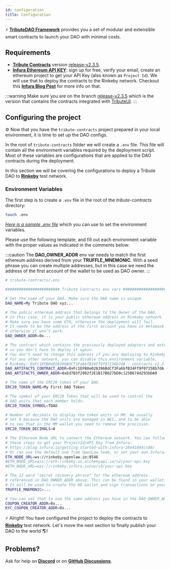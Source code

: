 ```yaml
---
id: configuration
title: Configuration
---
```


⚡️ **[TributeDAO Framework](https://github.com/openlawteam/tribute-contracts)** provides you a set of modular and extensible smart contracts to launch your DAO with minimal costs.

## Requirements

- **[Tribute Contracts](https://github.com/openlawteam/tribute-contracts/tree/release-v2.3.5)** version [release-v2.3.5](https://github.com/openlawteam/tribute-contracts/tree/release-v2.3.5).
- **[Infura Ethereum API KEY](https://infura.io/product/ethereum)**: sign up for free, verify your email, create an ethereum project to get your API Key (also known as `Project Id`). We will use that to deploy the contracts to the Rinkeby network. Checkout this **[Infura Blog Post](https://blog.infura.io/getting-started-with-infura-28e41844cc89/)** for more info on that.

:::warning
Make sure you are on the branch [release-v2.3.5](https://github.com/openlawteam/tribute-contracts/tree/release-v2.3.5) which is the version that contains the contracts integrated with [TributeUI](https://github.com/openlawteam/tribute-ui).
:::

## Configuring the project

⚙️ Now that you have the `tribute-contracts` project prepared in your local environment, it is time to set up the DAO configs.

In the root of `tribute-contracts` folder we will create a `.env` file. This file will contain all the environment variables required by the deployment script. Most of these variables are configurations that are applied to the DAO contracts during the deployment.

In this section we will be covering the configurations to deploy a Tribute DAO to **[Rinkeby](https://rinkeby.etherscan.io/)** test network.

### Environment Variables

The first step is to create a `.env` file in the root of the _tribute-contracts_ directory:

```bash
touch .env
```

_[Here is a sample .env file](https://github.com/openlawteam/tribute-contracts/blob/master/.sample.env)_ which you can use to set the environment variables.

Please use the following template, and fill out each environment variable with the proper values as indicated in the comments below:

:::caution
The **DAO_OWNER_ADDR** env var needs to match the first ethereum address derived from your **TRUFFLE_MNEMONIC**. With a seed phrase you can create multiple addresses, but in this case we need the address of the first account of the wallet to be used as DAO owner.
:::

```bash
# tribute-contracts/.env

######################## Tribute Contracts env vars ########################

# Set the name of your DAO. Make sure the DAO name is unique.
DAO_NAME=My Tribute DAO xyz...

# The public ethereum address that belongs to the Owner of the DAO,
# in this case, it is your public ethereum address on Rinkeby network.
# Make sure you have some ETH, otherwise the deployment will fail.
# It needs to be the address of the first account you have in metamask accounts,
# otherwise it won't work.
DAO_OWNER_ADDR=0x...

# The contract which contains the previously deployed adapters and extensions,
# so you don't have to deploy it again.
# You don't need to change this address if you are deploying to Rinkeby.
# For any other network, you can disable this environment variable.
# Rinkeby: 0xFc1EFB0e026396BdCf3Fa6bfB34Ff9f07158b7dA - contracts v2.3.3
DAO_ARTIFACTS_CONTRACT_ADDR=0xFc1EFB0e026396BdCf3Fa6bfB34Ff9f07158b7dA
DAO_ARTIFACTS_OWNER_ADDR=0xEd7B3f2902f2E1B17B027bD0c125B674d293bDA0

# The name of the ERC20 token of your DAO.
ERC20_TOKEN_NAME=My First DAO Token

# The symbol of your ERC20 Token that will be used to control the
# DAO units that each member holds.
ERC20_TOKEN_SYMBOL=TDAO

# Number of decimals to display the token units in MM. We usually
# set 0 because the DAO units are managed in WEI, and to be able
# to see that in the MM wallet you need to remove the precision.
ERC20_TOKEN_DECIMALS=0

# The Ethereum Node URL to connect the Ethereum network. You can follow
# these steps to get your ProjectId/API Key from Infura:
# https://blog.infura.io/getting-started-with-infura-28e41844cc89/
# Or can use the default one from OpenLaw team, or set your own Infura/Alchemy API keys
ETH_NODE_URL=ws://rinkeby.openlaw.io:8546
#ETH_NODE_URL=wss://eth-rinkeby.ws.alchemyapi.io/v2/your-api-key
#ETH_NODE_URL=wss://rinkeby.infura.io/ws/v3/your-api-key

# The 12 word "secret recovery phrase" for the ethereum address
# referenced in DAO_OWNER_ADDR above. This can be found in your wallet.
# It will be used to create the HD wallet and sign transactions on your behalf.
TRUFFLE_MNEMONIC=...

# You can set that to use the same address you have in the DAO_OWNER_ADDR
COUPON_CREATOR_ADDR=0x...
KYC_COUPON_CREATOR_ADDR=0x...
```

⚡️ Alright! You have configured the project to deploy the contracts to **[Rinkeby](https://rinkeby.etherscan.io/)** test network. Let's move the next section to finally publish your DAO to the world 🌎!

## Problems?

Ask for help on **[Discord](https://discord.gg/xXMA2DYqNf)** or on **[GitHub Discussions](https://github.com/openlawteam/tribute-contracts/discussions/new)**.
